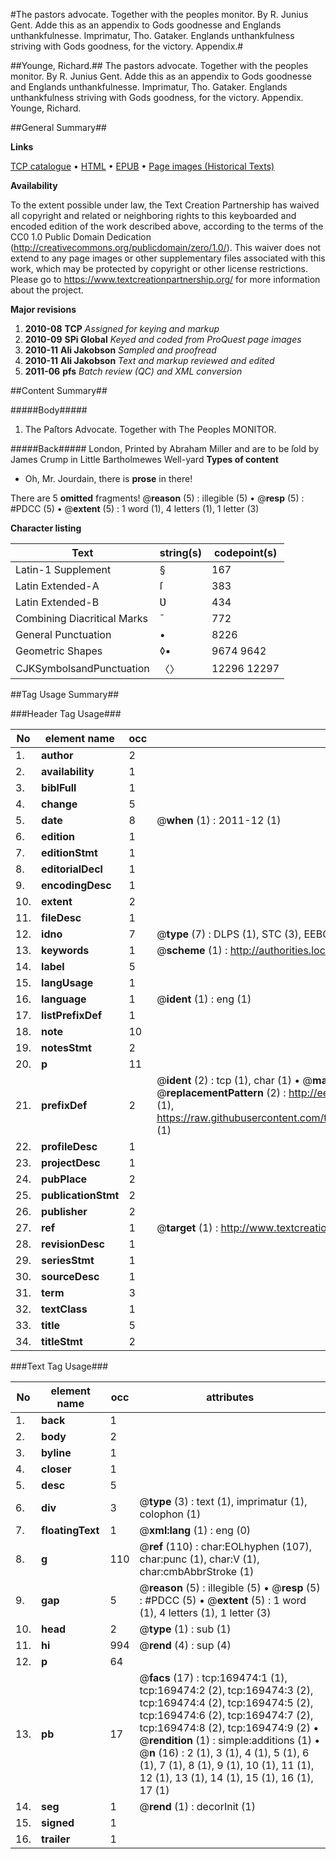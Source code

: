 #The pastors advocate. Together with the peoples monitor. By R. Junius Gent. Adde this as an appendix to Gods goodnesse and Englands unthankfulnesse. Imprimatur, Tho. Gataker. Englands unthankfulness striving with Gods goodness, for the victory. Appendix.#

##Younge, Richard.##
The pastors advocate. Together with the peoples monitor. By R. Junius Gent. Adde this as an appendix to Gods goodnesse and Englands unthankfulnesse. Imprimatur, Tho. Gataker.
Englands unthankfulness striving with Gods goodness, for the victory. Appendix.
Younge, Richard.

##General Summary##

**Links**

[TCP catalogue](http://www.ota.ox.ac.uk/tcp/)  • 
[HTML](http://tei.it.ox.ac.uk/tcp/Texts-HTML/free/A97/A97255.html)  • 
[EPUB](http://tei.it.ox.ac.uk/tcp/Texts-EPUB/free/A97/A97255.epub) • 
[Page images (Historical Texts)](https://historicaltexts.jisc.ac.uk/eebo-99867803e)

**Availability**

To the extent possible under law, the Text Creation Partnership has waived all copyright and related or neighboring rights to this keyboarded and encoded edition of the work described above, according to the terms of the CC0 1.0 Public Domain Dedication (http://creativecommons.org/publicdomain/zero/1.0/). This waiver does not extend to any page images or other supplementary files associated with this work, which may be protected by copyright or other license restrictions. Please go to https://www.textcreationpartnership.org/ for more information about the project.

**Major revisions**

1. __2010-08__ __TCP__ *Assigned for keying and markup*
1. __2010-09__ __SPi Global__ *Keyed and coded from ProQuest page images*
1. __2010-11__ __Ali Jakobson__ *Sampled and proofread*
1. __2010-11__ __Ali Jakobson__ *Text and markup reviewed and edited*
1. __2011-06__ __pfs__ *Batch review (QC) and XML conversion*

##Content Summary##

#####Body#####

1. The Paſtors Advocate. Together with The Peoples MONITOR.

#####Back#####
London, Printed by Abraham Miller and are to be ſold by James Crump in Little Bartholmewes Well-yard
**Types of content**

  * Oh, Mr. Jourdain, there is **prose** in there!

There are 5 **omitted** fragments! 
 @__reason__ (5) : illegible (5)  •  @__resp__ (5) : #PDCC (5)  •  @__extent__ (5) : 1 word (1), 4 letters (1), 1 letter (3)

**Character listing**


|Text|string(s)|codepoint(s)|
|---|---|---|
|Latin-1 Supplement|§|167|
|Latin Extended-A|ſ|383|
|Latin Extended-B|Ʋ|434|
|Combining             Diacritical Marks|̄|772|
|General Punctuation|•|8226|
|Geometric Shapes|◊▪|9674 9642|
|CJKSymbolsandPunctuation|〈〉|12296 12297|

##Tag Usage Summary##

###Header Tag Usage###

|No|element name|occ|attributes|
|---|---|---|---|
|1.|__author__|2||
|2.|__availability__|1||
|3.|__biblFull__|1||
|4.|__change__|5||
|5.|__date__|8| @__when__ (1) : 2011-12 (1)|
|6.|__edition__|1||
|7.|__editionStmt__|1||
|8.|__editorialDecl__|1||
|9.|__encodingDesc__|1||
|10.|__extent__|2||
|11.|__fileDesc__|1||
|12.|__idno__|7| @__type__ (7) : DLPS (1), STC (3), EEBO-CITATION (1), PROQUEST (1), VID (1)|
|13.|__keywords__|1| @__scheme__ (1) : http://authorities.loc.gov/ (1)|
|14.|__label__|5||
|15.|__langUsage__|1||
|16.|__language__|1| @__ident__ (1) : eng (1)|
|17.|__listPrefixDef__|1||
|18.|__note__|10||
|19.|__notesStmt__|2||
|20.|__p__|11||
|21.|__prefixDef__|2| @__ident__ (2) : tcp (1), char (1)  •  @__matchPattern__ (2) : ([0-9\-]+):([0-9IVX]+) (1), (.+) (1)  •  @__replacementPattern__ (2) : http://eebo.chadwyck.com/downloadtiff?vid=$1&page=$2 (1), https://raw.githubusercontent.com/textcreationpartnership/Texts/master/tcpchars.xml#$1 (1)|
|22.|__profileDesc__|1||
|23.|__projectDesc__|1||
|24.|__pubPlace__|2||
|25.|__publicationStmt__|2||
|26.|__publisher__|2||
|27.|__ref__|1| @__target__ (1) : http://www.textcreationpartnership.org/docs/. (1)|
|28.|__revisionDesc__|1||
|29.|__seriesStmt__|1||
|30.|__sourceDesc__|1||
|31.|__term__|3||
|32.|__textClass__|1||
|33.|__title__|5||
|34.|__titleStmt__|2||


###Text Tag Usage###

|No|element name|occ|attributes|
|---|---|---|---|
|1.|__back__|1||
|2.|__body__|2||
|3.|__byline__|1||
|4.|__closer__|1||
|5.|__desc__|5||
|6.|__div__|3| @__type__ (3) : text (1), imprimatur (1), colophon (1)|
|7.|__floatingText__|1| @__xml:lang__ (1) : eng (0)|
|8.|__g__|110| @__ref__ (110) : char:EOLhyphen (107), char:punc (1), char:V (1), char:cmbAbbrStroke (1)|
|9.|__gap__|5| @__reason__ (5) : illegible (5)  •  @__resp__ (5) : #PDCC (5)  •  @__extent__ (5) : 1 word (1), 4 letters (1), 1 letter (3)|
|10.|__head__|2| @__type__ (1) : sub (1)|
|11.|__hi__|994| @__rend__ (4) : sup (4)|
|12.|__p__|64||
|13.|__pb__|17| @__facs__ (17) : tcp:169474:1 (1), tcp:169474:2 (2), tcp:169474:3 (2), tcp:169474:4 (2), tcp:169474:5 (2), tcp:169474:6 (2), tcp:169474:7 (2), tcp:169474:8 (2), tcp:169474:9 (2)  •  @__rendition__ (1) : simple:additions (1)  •  @__n__ (16) : 2 (1), 3 (1), 4 (1), 5 (1), 6 (1), 7 (1), 8 (1), 9 (1), 10 (1), 11 (1), 12 (1), 13 (1), 14 (1), 15 (1), 16 (1), 17 (1)|
|14.|__seg__|1| @__rend__ (1) : decorInit (1)|
|15.|__signed__|1||
|16.|__trailer__|1||
